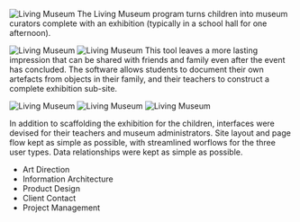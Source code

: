 ![Living Museum](img/work/livingMuseum/exhibit-page.jpg)
The Living Museum program turns children into museum curators complete with an exhibition (typically in a school hall for one afternoon).  

![Living Museum](img/work/livingMuseum/exhibitionadministration5c.png)
![Living Museum](img/work/livingMuseum/living-museum-site-ia.png)
This tool leaves a more lasting impression that can be shared with friends and family even after the event has concluded.  The software allows students to document their own artefacts from objects in their family, and their teachers to construct a complete exhibition sub-site.

![Living Museum](img/work/livingMuseum/living-museum.jpg)
![Living Museum](img/work/livingMuseum/lm-front.jpg)
![Living Museum](img/work/livingMuseum/lmp_db_complete.png)


In addition to scaffolding the exhibition for the children, interfaces were devised for their teachers and museum administrators. Site layout and page flow kept as simple as possible, with streamlined worflows for the three user types. Data relationships were kept as simple as possible.

* Art Direction
* Information Architecture
* Product Design
* Client Contact
* Project Management

